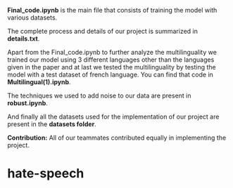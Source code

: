 
**Final_code.ipynb** is the main file that consists of training the model with various datasets.

The complete process and details of our project is summarized in **details.txt**.

Apart from the Final_code.ipynb to further analyze the multilinguality we trained our model using 3 different languages other 
than the languages given in the paper and at last we tested the multilinguality by testing the model with a test dataset of french language.
You can find that code in **Multilingual(1).ipynb**.

The techniques we used to add noise to our data are present in **robust.ipynb**.

And finally all the datasets used for the implementation of our project are present in the **datasets folder**.

**Contribution:**
All of our teammates contributed equally in implementing the project.
# hate-speech
